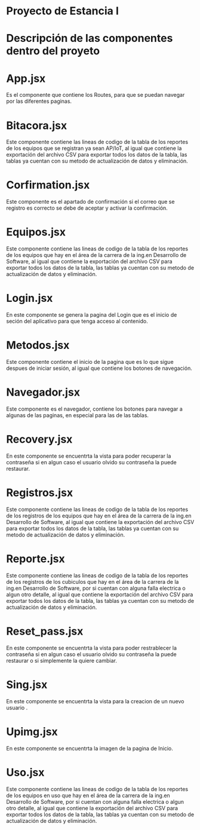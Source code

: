 # Proyecto de Estancia I

# Descripción de las componentes dentro del proyeto

# App.jsx
Es el componente que contiene los Routes, para que se puedan navegar por las diferentes paginas.

# Bitacora.jsx
Este componente contiene las lineas de codigo de la tabla de los reportes de los equipos que se registran ya sean AP/IoT, al igual que contiene la exportación del archivo CSV para exportar todos los datos de la tabla, las tablas ya cuentan con su metodo de actualización de datos y eliminación.

# Corfirmation.jsx
Este componente es el apartado de confirmación si el correo que se registro es correcto se debe de aceptar y activar la confirmación.

# Equipos.jsx
Este componente contiene las lineas de codigo de la tabla de los reportes de los equipos que hay en el área de la carrera de la ing.en Desarrollo de Software, al igual que contiene la exportación del archivo CSV para exportar todos los datos de la tabla, las tablas ya cuentan con su metodo de actualización de datos y eliminación.

# Login.jsx
En este componente se genera la pagina del Login que es el inicio de seción del aplicativo para que tenga acceso al contenido.

# Metodos.jsx
Este componente contiene el inicio de la pagina que es lo que sigue despues de iniciar sesión, al igual que contiene los botones de navegación.

# Navegador.jsx
Este componente es el navegador, contiene los botones para navegar a algunas de las paginas, en especial para las de las tablas.

# Recovery.jsx
En este componente se encuentrta la vista para poder recuperar la contraseña si en algun caso el usuario olvido su contraseña la puede restaurar.

# Registros.jsx
Este componente contiene las lineas de codigo de la tabla de los reportes de los registros de los equipos que hay en el área de la carrera de la ing.en Desarrollo de Software, al igual que contiene la exportación del archivo CSV para exportar todos los datos de la tabla, las tablas ya cuentan con su metodo de actualización de datos y eliminación.

# Reporte.jsx
Este componente contiene las lineas de codigo de la tabla de los reportes de los registros de los cubiculos que hay en el área de la carrera de la ing.en Desarrollo de Software, por si cuentan con alguna falla electrica o algun otro detalle, al igual que contiene la exportación del archivo CSV para exportar todos los datos de la tabla, las tablas ya cuentan con su metodo de actualización de datos y eliminación.

# Reset_pass.jsx
En este componente se encuentrta la vista para poder restrablecer la contraseña si en algun caso el usuario olvido su contraseña la puede restaurar o si simplemente la quiere cambiar.

# Sing.jsx
En este componente se encuentrta la vista para la creacion de un nuevo usuario .

# Upimg.jsx
En este componente se encuentrta la imagen de la pagina de Inicio.

# Uso.jsx
Este componente contiene las lineas de codigo de la tabla de los reportes de los equipos en uso que hay en el área de la carrera de la ing.en Desarrollo de Software, por si cuentan con alguna falla electrica o algun otro detalle, al igual que contiene la exportación del archivo CSV para exportar todos los datos de la tabla, las tablas ya cuentan con su metodo de actualización de datos y eliminación.